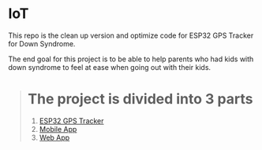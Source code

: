 # IoT

This repo is the clean up version and optimize code for ESP32 GPS Tracker for Down Syndrome.

The end goal for this project is to be able to help parents who had kids with down syndrome to feel at ease when going out with their kids.

> # The project is divided into 3 parts
>
> 1.  [ESP32 GPS Tracker](https://github.com/RSA-Care/IoT-Fix.git)
> 2.  [Mobile App](https://github.com/RSA-Care/Mobapp.git)
> 3.  [Web App](https://github.com/RSA-Care/Website.git)
